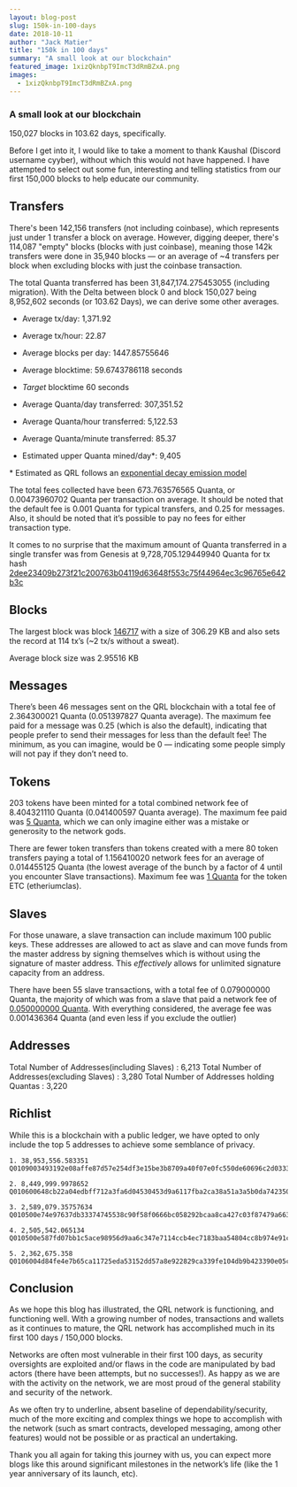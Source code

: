 ```yaml
---
layout: blog-post
slug: 150k-in-100-days
date: 2018-10-11
author: "Jack Matier"
title: "150k in 100 days"
summary: "A small look at our blockchain"
featured_image: 1xizQknbpT9ImcT3dRmBZxA.png
images:
  - 1xizQknbpT9ImcT3dRmBZxA.png
---
```


### A small look at our blockchain

150,027 blocks in 103.62 days, specifically.

Before I get into it, I would like to take a moment to thank Kaushal (Discord username cyyber), without which this would not have happened. I have attempted to select out some fun, interesting and telling statistics from our first 150,000 blocks to help educate our community.

## Transfers

There's been 142,156 transfers (not including coinbase), which represents just under 1 transfer a block on average. However, digging deeper, there's 114,087 "empty" blocks (blocks with just coinbase), meaning those 142k transfers were done in 35,940 blocks — or an average of \~4 transfers per block when excluding blocks with just the coinbase transaction. 

The total Quanta transferred has been 31,847,174.275453055 (including migration). With the Delta between block 0 and block 150,027 being 8,952,602 seconds (or 103.62 Days), we can derive some other averages.

- Average tx/day: 1,371.92
- Average tx/hour: 22.87

- Average blocks per day: 1447.85755646
- Average blocktime: 59.6743786118 seconds
- *Target* blocktime 60 seconds

- Average Quanta/day transferred: 307,351.52
- Average Quanta/hour transferred: 5,122.53
- Average Quanta/minute transferred: 85.37
- Estimated upper Quanta mined/day\*: 9,405

\* Estimated as QRL follows an [exponential decay emission model](https://github.com/theQRL/QRL/blob/2a14a9fa52dc09591736f4512906bf67ff99c464/tools/EmissionModel.ipynb)

The total fees collected have been 673.763576565 Quanta, or 0.00473960702 Quanta per transaction on average. It should be noted that the default fee is 0.001 Quanta for typical transfers, and 0.25 for messages. Also, it should be noted that it’s possible to pay no fees for either transaction type.

It comes to no surprise that the maximum amount of Quanta transferred in a single transfer was from Genesis at 9,728,705.129449940 Quanta for tx hash [2dee23409b273f21c200763b04119d63648f553c75f44964ec3c96765e642b3c](https://explorer.theqrl.org/tx/2dee23409b273f21c200763b04119d63648f553c75f44964ec3c96765e642b3c)

## Blocks

The largest block was block [146717](https://explorer.theqrl.org/block/146717) with a size of 306.29 KB and also sets the record at 114 tx’s (\~2 tx/s without a sweat).

Average block size was 2.95516 KB

## Messages

There’s been 46 messages sent on the QRL blockchain with a total fee of 2.364300021 Quanta (0.051397827 Quanta average). The maximum fee paid for a message was 0.25 (which is also the default), indicating that people prefer to send their messages for less than the default fee! The minimum, as you can imagine, would be 0 — indicating some people simply will not pay if they don’t need to.

## Tokens

203 tokens have been minted for a total combined network fee of 8.404321110 Quanta (0.041400597 Quanta average). The maximum fee paid was [5 Quanta](https://explorer.theqrl.org/tx/2ccd5368cd4d3818a699fb90e0aa19183cf5b5ff2d371ac9a5ae0dcb9a840c6f), which we can only imagine either was a mistake or generosity to the network gods.

There are fewer token transfers than tokens created with a mere 80 token transfers paying a total of 1.156410020 network fees for an average of 0.014455125 Quanta (the lowest average of the bunch by a factor of 4 until you encounter Slave transactions). Maximum fee was [1 Quanta](https://explorer.theqrl.org/tx/8a5a7cac1205b13841138327164110909eb48fd709ce9e62612f702697496445) for the token ETC (etheriumclas).

## Slaves

For those unaware, a slave transaction can include maximum 100 public keys. These addresses are allowed to act as slave and can move funds from the master address by signing themselves which is without using the signature of master address. This *effectively* allows for unlimited signature capacity from an address.

There have been 55 slave transactions, with a total fee of 0.079000000 Quanta, the majority of which was from a slave that paid a network fee of [0.050000000 Quanta](https://explorer.theqrl.org/tx/49e6c5ff8280d5b90ec692e2b4d75f4f1d0421c36201d020e4622c3e0778cbe3). With everything considered, the average fee was 0.001436364 Quanta (and even less if you exclude the outlier)

## Addresses

Total Number of Addresses(including Slaves) : 6,213
Total Number of Addresses(excluding Slaves) : 3,280
Total Number of Addresses holding Quantas : 3,220

## Richlist

While this is a blockchain with a public ledger, we have opted to only include the top 5 addresses to achieve some semblance of privacy.

```
1. 38,953,556.583351
Q0109003493192e08affe87d57e254df3e15be3b8709a40f07e0fc550de60696c2d0333f7070e1d

2. 8,449,999.9978652
Q010600648cb22a04edbff712a3fa6d04530453d9a6117fba2ca38a51a3a5b0da742350db0ce225

3. 2,589,079.35757634
Q010500e74e97637db33374745538c90f58f0666bc058292bcaa8ca427c03f87479a66329ebe67d

4. 2,505,542.065134
Q010500e587fd07bb1c5ace98956d9aa6c347e7114ccb4ec7183baa54804cc8b974e91cc3b5617e

5. 2,362,675.358
Q0106004d84fe4e7b65ca11725eda53152dd57a8e922829ca339fe104db9b423390e05cbad6983e
```


## Conclusion

As we hope this blog has illustrated, the QRL network is functioning, and functioning well. With a growing number of nodes, transactions and wallets as it continues to mature, the QRL network has accomplished much in its first 100 days / 150,000 blocks.

Networks are often most vulnerable in their first 100 days, as security oversights are exploited and/or flaws in the code are manipulated by bad actors (there have been attempts, but no successes!). As happy as we are with the activity on the network, we are most proud of the general stability and security of the network.

As we often try to underline, absent baseline of dependability/security, much of the more exciting and complex things we hope to accomplish with the network (such as smart contracts, developed messaging, among other features) would not be possible or as practical an undertaking.

Thank you all again for taking this journey with us, you can expect more blogs like this around significant milestones in the network’s life (like the 1 year anniversary of its launch, etc).